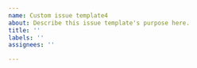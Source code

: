```yaml
---
name: Custom issue template4
about: Describe this issue template's purpose here.
title: ''
labels: ''
assignees: ''

---
```



